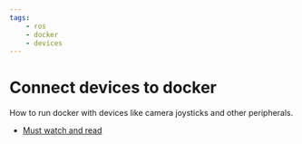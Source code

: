 ```yaml
---
tags:
    - ros
    - docker
    - devices
---
```


# Connect devices to docker

How to run docker with devices like camera joysticks and other peripherals.

- [Must watch and read](https://articulatedrobotics.xyz/tutorials/docker/devices-docker/)
